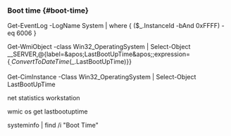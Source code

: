 ### Boot time {#boot-time}

Get-EventLog -LogName System | where { ($_.InstanceId -bAnd 0xFFFF) -eq 6006 }

Get-WmiObject -class Win32_OperatingSystem | Select-Object  __SERVER,@{label=&amp;apos;LastBootUpTime&amp;apos;;expression={$_.ConvertToDateTime($_.LastBootUpTime)}}

Get-CimInstance -Class Win32_OperatingSystem | Select-Object LastBootUpTime

net statistics workstation

wmic os get lastbootuptime

systeminfo | find /i &quot;Boot Time&quot;